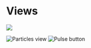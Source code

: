 # Views

[![](https://jitpack.io/v/OneXeor/ParticlesView.svg)](https://jitpack.io/#OneXeor/ParticlesView)


![Particles view](https://onexeor.dev/images/github/dev.onexeor.views.particles-view.gif) ![Pulse button](https://onexeor.dev/images/github/dev.onexeor.views.pulse-button_1.gif)

